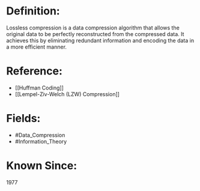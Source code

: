 

# Definition:
Lossless compression is a data compression algorithm that allows the original data to be perfectly reconstructed from the compressed data. It achieves this by eliminating redundant information and encoding the data in a more efficient manner.

# Reference:
- [[Huffman Coding]]
- [[Lempel-Ziv-Welch (LZW) Compression]]

# Fields: 
- #Data_Compression
- #Information_Theory

# Known Since:
1977

